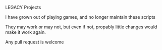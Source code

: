 LEGACY Projects

I have grown out of playing games, and no longer maintain these scripts

They may work or may not, but even if not, propably little changes would make it work again.

Any pull request is welcome
